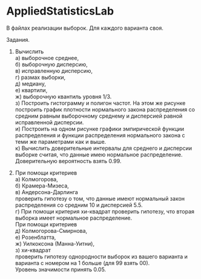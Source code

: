 # AppliedStatisticsLab

В файлах реализации выборок. Для каждого варианта своя. 

Задания.  
1. Вычислить  
а) выборочное среднее,  
б) выборочную дисперсию,  
в) исправленную дисперсию,  
г) размах выборки,  
д) медиану,  
е) квартили,  
ж) выборочную квантиль уровня 1/3.  
з) Построить гистограмму и полигон частот. На этом же рисунке построить график плотности нормального закона распределения со средним равным выборочному среднему и дисперсией равной исправленной дисперсии.  
и) Построить на одном рисунке графики эмпирической функции распределения и функции распределения нормального закона с теми же параметрами как и выше.  
к) Вычислить доверительные интервалы для среднего и дисперсии выборке считая, что данные имею нормальное распределение. Доверительную вероятность взять 0.99.

2. При помощи критериев  
а) Колмогорова,  
б) Крамера-Мизеса,  
в) Андерсона-Дарлинга  
проверить гипотезу о том, что данные имеют нормальный закон распределения со средним 10 и дисперсией 5.5.  
г) При помощи критерия хи-квадрат проверить гипотезу, что вторая выборка имеет нормальное распределение.  
При помощи критериев  
д) Колмогорова-Смирнова,  
е) Розенблатта,  
ж) Уилкоксона (Манна-Уитни),  
з) хи-квадрат  
проверить гипотезу однородности выборок из вашего варианта и варианта с номером на 1 больше (для 99 взять 00).  
Уровень значимости принять 0.05.
